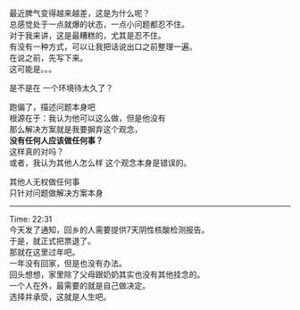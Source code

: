 最近脾气变得越来越差，这是为什么呢？  
总感觉处于一点就爆的状态，一点小问题都忍不住。  
对于我来讲，这是最糟糕的，尤其是忍不住。  
有没有一种方式，可以让我把话说出口之前整理一遍。  
在说之前，先写下来。  
这可能是。。。
  
是不是在 一个环境待太久了？

跑偏了，描述问题本身吧  
根源在于：我认为他可以这么做，但是他没有  
那么解决方案就是我要摒弃这个观念，  
**没有任何人应该做任何事？**  
这样真的对吗？  
或者，我认为其他人怎么样 这个观念本身是错误的。




其他人无权做任何事  
只针对问题做解决方案本身



-------
Time: 22:31  
今天发了通知，回乡的人需要提供7天阴性核酸检测报告。  
于是，就正式把票退了。  
那就在这里过年吧。  
一年没有回家，但是也没有办法。  
回头想想，家里除了父母跟奶奶其实也没有其他挂念的。  
一个人在外，最需要的就是自己做决定。  
选择并承受，这就是人生吧。